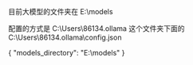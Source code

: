 
目前大模型的文件夹在   E:\models

配置的方式是   C:\Users\86134\.ollama 这个文件夹下面的   C:\Users\86134\.ollama\config.json  


{
    "models_directory": "E:\\models"
}



